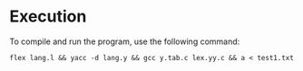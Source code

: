 # Execution

To compile and run the program, use the following command:

```shell
flex lang.l && yacc -d lang.y && gcc y.tab.c lex.yy.c && a < test1.txt
```
